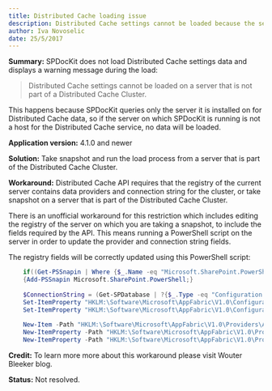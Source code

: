 ```yaml
---
title: Distributed Cache loading issue
description: Distributed Cache settings cannot be loaded because the server is not part of the Distributed Cache Cluster.
author: Iva Novoselic  
date: 25/5/2017
---
```


__Summary:__ SPDocKit does not load Distributed Cache settings data and displays a warning message during the load:

> Distributed Cache settings cannot be loaded on a server that is not part of a Distributed Cache Cluster.

This happens because SPDocKit queries only the server it is installed on for Distributed Cache data, so if the server on which SPDocKit is running is not a host for the Distributed Cache service, no data will be loaded.

__Application version:__ 4.1.0 and newer

__Solution:__  Take snapshot and run the load process from a server that is part of the Distributed Cache Cluster.

__Workaround:__ Distributed Cache API requires that the registry of the current server contains data providers and connection string for the cluster, or take snapshot on a server that is part of the Distributed Cache Cluster.

There is an unofficial workaround for this restriction which includes editing the registry of the server on which you are taking a snapshot, to include the fields required by the API. This means running a PowerShell script on the server in order to update the provider and connection string fields.

The registry fields will be correctly updated using this PowerShell script:
```powershell
    if((Get-PSSnapin | Where {$_.Name -eq "Microsoft.SharePoint.PowerShell"})-eq $null)
    {Add-PSSnapin Microsoft.SharePoint.PowerShell;}
 
    $ConnectionString = (Get-SPDatabase | ?{$_.Type -eq "Configuration Database"}).DatabaseConnectionString
    Set-ItemProperty "HKLM:\Software\Microsoft\AppFabric\V1.0\Configuration" -Name ConnectionString -Value $ConnectionString
    Set-ItemProperty "HKLM:\Software\Microsoft\AppFabric\V1.0\Configuration" -Name Provider -Value "SPDistributedCacheClusterProvider"
 
    New-Item -Path "HKLM:\Software\Microsoft\AppFabric\V1.0\Providers\AppFabricCaching\SPDistributedCacheClusterProvider"
    New-ItemProperty -Path "HKLM:\Software\Microsoft\AppFabric\V1.0\Providers\AppFabricCaching\SPDistributedCacheClusterProvider" -Name "DisplayName" -Value "Microsoft SharePoint AppFabric Caching Service Configuration Store Provider" -PropertyType "string" -Force
    New-ItemProperty -Path "HKLM:\Software\Microsoft\AppFabric\V1.0\Providers\AppFabricCaching\SPDistributedCacheClusterProvider" -Name "Type" -Value "Microsoft.SharePoint.DistributedCaching.Utilities.SPDistributedCacheClusterCustomProvider, Microsoft.SharePoint, Version=15.0.0.0, Culture=neutral, PublicKeyToken=71e9bce111e9429c" -PropertyType "string" -Force
```
__Credit:__ To learn more more about this workaround please visit Wouter Bleeker blog.

__Status:__ Not resolved.

